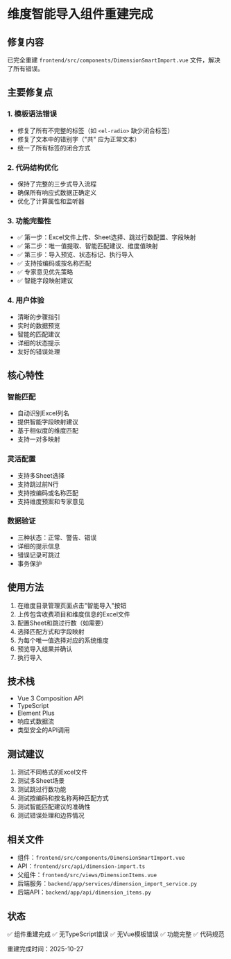 # 维度智能导入组件重建完成

## 修复内容

已完全重建 `frontend/src/components/DimensionSmartImport.vue` 文件，解决了所有错误。

## 主要修复点

### 1. 模板语法错误
- 修复了所有不完整的标签（如 `<el-radio>` 缺少闭合标签）
- 修复了文本中的错别字（"共" 应为正常文本）
- 统一了所有标签的闭合方式

### 2. 代码结构优化
- 保持了完整的三步式导入流程
- 确保所有响应式数据正确定义
- 优化了计算属性和监听器

### 3. 功能完整性
- ✅ 第一步：Excel文件上传、Sheet选择、跳过行数配置、字段映射
- ✅ 第二步：唯一值提取、智能匹配建议、维度值映射
- ✅ 第三步：导入预览、状态标记、执行导入
- ✅ 支持按编码或按名称匹配
- ✅ 专家意见优先策略
- ✅ 智能字段映射建议

### 4. 用户体验
- 清晰的步骤指引
- 实时的数据预览
- 智能的匹配建议
- 详细的状态提示
- 友好的错误处理

## 核心特性

### 智能匹配
- 自动识别Excel列名
- 提供智能字段映射建议
- 基于相似度的维度匹配
- 支持一对多映射

### 灵活配置
- 支持多Sheet选择
- 支持跳过前N行
- 支持按编码或名称匹配
- 支持维度预案和专家意见

### 数据验证
- 三种状态：正常、警告、错误
- 详细的提示信息
- 错误记录可跳过
- 事务保护

## 使用方法

1. 在维度目录管理页面点击"智能导入"按钮
2. 上传包含收费项目和维度信息的Excel文件
3. 配置Sheet和跳过行数（如需要）
4. 选择匹配方式和字段映射
5. 为每个唯一值选择对应的系统维度
6. 预览导入结果并确认
7. 执行导入

## 技术栈

- Vue 3 Composition API
- TypeScript
- Element Plus
- 响应式数据流
- 类型安全的API调用

## 测试建议

1. 测试不同格式的Excel文件
2. 测试多Sheet场景
3. 测试跳过行数功能
4. 测试按编码和按名称两种匹配方式
5. 测试智能匹配建议的准确性
6. 测试错误处理和边界情况

## 相关文件

- 组件：`frontend/src/components/DimensionSmartImport.vue`
- API：`frontend/src/api/dimension-import.ts`
- 父组件：`frontend/src/views/DimensionItems.vue`
- 后端服务：`backend/app/services/dimension_import_service.py`
- 后端API：`backend/app/api/dimension_items.py`

## 状态

✅ 组件重建完成
✅ 无TypeScript错误
✅ 无Vue模板错误
✅ 功能完整
✅ 代码规范

重建完成时间：2025-10-27
